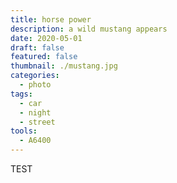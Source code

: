 ```yaml
---
title: horse power
description: a wild mustang appears
date: 2020-05-01
draft: false
featured: false
thumbnail: ./mustang.jpg
categories: 
  - photo
tags: 
  - car
  - night
  - street
tools:
  - A6400
---
```


TEST
